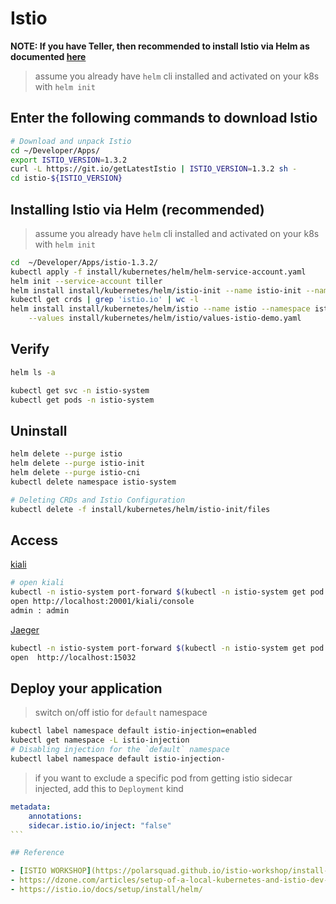 # Istio

**NOTE: If you have Teller, then recommended to install Istio via Helm as documented [here](istio-helm.md)**

> assume you already have `helm` cli installed and activated on your k8s with `helm init`

## Enter the following commands to download Istio

```bash
# Download and unpack Istio
cd ~/Developer/Apps/
export ISTIO_VERSION=1.3.2
curl -L https://git.io/getLatestIstio | ISTIO_VERSION=1.3.2 sh -
cd istio-${ISTIO_VERSION}
```

## Installing **Istio** via Helm (recommended)

> assume you already have `helm` cli installed and activated on your k8s with `helm init`

```bash
cd  ~/Developer/Apps/istio-1.3.2/
kubectl apply -f install/kubernetes/helm/helm-service-account.yaml
helm init --service-account tiller
helm install install/kubernetes/helm/istio-init --name istio-init --namespace istio-system
kubectl get crds | grep 'istio.io' | wc -l
helm install install/kubernetes/helm/istio --name istio --namespace istio-system \
    --values install/kubernetes/helm/istio/values-istio-demo.yaml
```

## Verify

```bash
helm ls -a

kubectl get svc -n istio-system
kubectl get pods -n istio-system
```

## Uninstall

```bash
helm delete --purge istio
helm delete --purge istio-init
helm delete --purge istio-cni
kubectl delete namespace istio-system

# Deleting CRDs and Istio Configuration
kubectl delete -f install/kubernetes/helm/istio-init/files
```

## Access

[kiali](https://istio.io/docs/tasks/telemetry/kiali/)

```bash
# open kiali
kubectl -n istio-system port-forward $(kubectl -n istio-system get pod -l app=kiali -o jsonpath='{.items[0].metadata.name}') 20001:20001
open http://localhost:20001/kiali/console
admin : admin
```

[Jaeger](https://istio.io/docs/tasks/telemetry/distributed-tracing/jaeger/)

```bash
kubectl -n istio-system port-forward $(kubectl -n istio-system get pod -l app=jaeger -o jsonpath='{.items[0].metadata.name}') 15032:16686
open  http://localhost:15032
```

## Deploy your application

> switch on/off istio for `default` namespace

```bash
kubectl label namespace default istio-injection=enabled
kubectl get namespace -L istio-injection
# Disabling injection for the `default` namespace
kubectl label namespace default istio-injection-
```

> if you want to exclude a specific pod from getting istio sidecar injected, add this to `Deployment` kind

````yaml
metadata:
    annotations:
    sidecar.istio.io/inject: "false"
```

## Reference

- [ISTIO WORKSHOP](https://polarsquad.github.io/istio-workshop/install-istio/)
- https://dzone.com/articles/setup-of-a-local-kubernetes-and-istio-dev-environm-1
- https://istio.io/docs/setup/install/helm/
````
